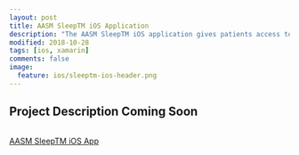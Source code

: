 ```yaml
---
layout: post
title: AASM SleepTM iOS Application
description: "The AASM SleepTM iOS application gives patients access to the AASM SleepTM telemedicine platform from their iOS device. With this iOS app, patients can have a face to face encounter with their sleep provider from just about anywhere using their mobile device."
modified: 2018-10-28
tags: [ios, xamarin]
comments: false
image:
  feature: ios/sleeptm-ios-header.png
---
```


## Project Description Coming Soon

<figure style="text-align: center">
    <img src="{{ site.url }}/images/ios/sleeptm-ios.png" alt="">
</figure>

[AASM SleepTM iOS App](https://itunes.apple.com/us/app/aasm-sleeptm/id1253586517?mt=8)
